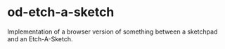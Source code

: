 # od-etch-a-sketch
Implementation of a browser version of something between a sketchpad and an Etch-A-Sketch.